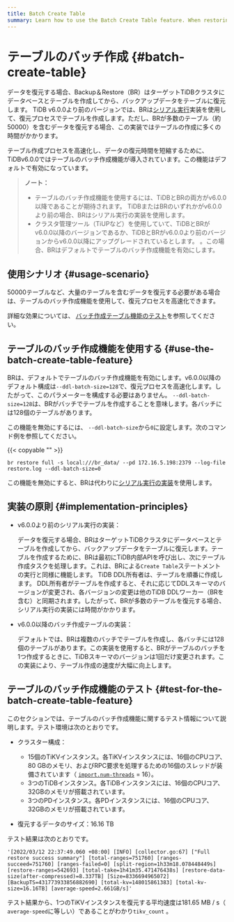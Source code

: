 ```yaml
---
title: Batch Create Table
summary: Learn how to use the Batch Create Table feature. When restoring data, BR can create tables in batches to speed up the restore process.
---
```


# テーブルのバッチ作成 {#batch-create-table}

データを復元する場合、Backup＆Restore（BR）はターゲットTiDBクラスタにデータベースとテーブルを作成してから、バックアップデータをテーブルに復元します。 TiDB v6.0.0より前のバージョンでは、BRは[シリアル実行](#implementation-principles)実装を使用して、復元プロセスでテーブルを作成します。ただし、BRが多数のテーブル（約50000）を含むデータを復元する場合、この実装ではテーブルの作成に多くの時間がかかります。

テーブル作成プロセスを高速化し、データの復元時間を短縮するために、TiDBv6.0.0ではテーブルのバッチ作成機能が導入されています。この機能はデフォルトで有効になっています。

> **ノート：**
>
> -   テーブルのバッチ作成機能を使用するには、TiDBとBRの両方がv6.0.0以降であることが期待されます。 TiDBまたはBRのいずれかがv6.0.0より前の場合、BRはシリアル実行の実装を使用します。
> -   クラスタ管理ツール（TiUPなど）を使用していて、TiDBとBRがv6.0.0以降のバージョンであるか、TiDBとBRがv6.0.0より前のバージョンからv6.0.0以降にアップグレードされているとします。 。この場合、BRはデフォルトでテーブルのバッチ作成機能を有効にします。

## 使用シナリオ {#usage-scenario}

50000テーブルなど、大量のテーブルを含むデータを復元する必要がある場合は、テーブルのバッチ作成機能を使用して、復元プロセスを高速化できます。

詳細な効果については、 [バッチ作成テーブル機能のテスト](#test-for-the-batch-create-table-feature)を参照してください。

## テーブルのバッチ作成機能を使用する {#use-the-batch-create-table-feature}

BRは、デフォルトでテーブルのバッチ作成機能を有効にします。v6.0.0以降のデフォルト構成は`--ddl-batch-size=128`で、復元プロセスを高速化します。したがって、このパラメーターを構成する必要はありません。 `--ddl-batch-size=128`は、BRがバッチでテーブルを作成することを意味します。各バッチには128個のテーブルがあります。

この機能を無効にするには、 `--ddl-batch-size`から`0`に設定します。次のコマンド例を参照してください。

{{< copyable "" >}}

```shell
br restore full -s local:///br_data/ --pd 172.16.5.198:2379 --log-file restore.log --ddl-batch-size=0
```

この機能を無効にすると、BRは代わりに[シリアル実行の実装](#implementation-principles)を使用します。

## 実装の原則 {#implementation-principles}

-   v6.0.0より前のシリアル実行の実装：

    データを復元する場合、BRはターゲットTiDBクラスタにデータベースとテーブルを作成してから、バックアップデータをテーブルに復元します。テーブルを作成するために、BRは最初にTiDB内部APIを呼び出し、次にテーブル作成タスクを処理します。これは、BRによる`Create Table`ステートメントの実行と同様に機能します。 TiDB DDL所有者は、テーブルを順番に作成します。 DDL所有者がテーブルを作成すると、それに応じてDDLスキーマのバージョンが変更され、各バージョンの変更は他のTiDB DDLワーカー（BRを含む）と同期されます。したがって、BRが多数のテーブルを復元する場合、シリアル実行の実装には時間がかかります。

-   v6.0.0以降のバッチ作成テーブルの実装：

    デフォルトでは、BRは複数のバッチでテーブルを作成し、各バッチには128個のテーブルがあります。この実装を使用すると、BRがテーブルのバッチを1つ作成するときに、TiDBスキーマのバージョンは1回だけ変更されます。この実装により、テーブル作成の速度が大幅に向上します。

## テーブルのバッチ作成機能のテスト {#test-for-the-batch-create-table-feature}

このセクションでは、テーブルのバッチ作成機能に関するテスト情報について説明します。テスト環境は次のとおりです。

-   クラスター構成：

    -   15個のTiKVインスタンス。各TiKVインスタンスには、16個のCPUコア、80 GBのメモリ、およびRPC要求を処理するための16個のスレッドが装備されています（ [`import.num-threads`](/tikv-configuration-file.md#num-threads) = 16）。
    -   3つのTiDBインスタンス。各TiDBインスタンスには、16個のCPUコア、32GBのメモリが搭載されています。
    -   3つのPDインスタンス。各PDインスタンスには、16個のCPUコア、32GBのメモリが搭載されています。

-   復元するデータのサイズ：16.16 TB

テスト結果は次のとおりです。

```
'[2022/03/12 22:37:49.060 +08:00] [INFO] [collector.go:67] ["Full restore success summary"] [total-ranges=751760] [ranges-succeed=751760] [ranges-failed=0] [split-region=1h33m18.078448449s] [restore-ranges=542693] [total-take=1h41m35.471476438s] [restore-data-size(after-compressed)=8.337TB] [Size=8336694965072] [BackupTS=431773933856882690] [total-kv=148015861383] [total-kv-size=16.16TB] [average-speed=2.661GB/s]'
```

テスト結果から、1つのTiKVインスタンスを復元する平均速度は181.65 MB / s（ `average-speed`に等しい）であることがわかり`tikv_count` 。

